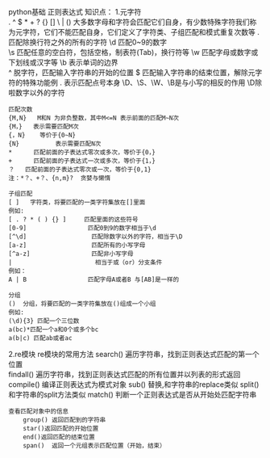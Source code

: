 python基础 正则表达式
知识点：
1.元字符   
	.   ^   $   *   +   ?   {}  []   \   |   ()
	大多数字母和字符会匹配它们自身，有少数特殊字符我们称为元字符，它们不能匹配自身，它们定义了字符类、子组匹配和模式重复次数等
	.    匹配除换行符之外的所有的字符
	\d  匹配0~9的数字   
	\s   匹配任意的空白符，包括空格，制表符(Tab)，换行符等
	\w 匹配字母或数字或下划线或汉字等 
	\b  表示单词的边界		
	^    脱字符，匹配输入字符串的开始的位置
		$   匹配输入字符串的结束位置，解除元字符的特殊功能例
	\.   表示匹配点号本身
	\D、\S、\W、\B是与小写的相反的作用
	\D除啦数字以外的字符
	
	匹配次数
	{M,N}   M和N 为非负整数，其中M<=N 表示前面的匹配M~N次
	{M，}   表示需要匹配M次
	{，N}    等价于{0~N}
	{N}          表示需要匹配N次
	*      匹配前面的子表达式零次或多次，等价于{0，}
	+      匹配前面的子表达式一次或多次，等价于{1，} 
	？   匹配前面的子表达式零次或一次，等价于{0,1}
	注：*？、+？、{n,m}?  贪婪与懒惰
	
	子组匹配
	[ ]   字符类，将要匹配的一类字符集放在[]里面
	例如:
	[ . ? * ( ) {} ]     匹配里面的这些符号
	[0-9]                 匹配0到9的数字相当于\d
	[^\d]                  匹配除数字以外的字符，相当于\D
	[a-z]                  匹配所有的小写字母
	[^a-z]                 匹配非小写字母
	|                       相当于或（or）分支条件
	例如：
	A | B                 匹配字母A或者B 与[AB]是一样的
	
	分组
	()  分组，将要匹配的一类字符集放在()组成一个小组 
	例如:
	(\d){3} 匹配一个三位数
	a(bc)*匹配一个a和0个或多个bc
	a(b|c) 匹配ab或者ac

2.re模块
    re模块的常用方法 
    	search()   遍历字符串，找到正则表达式匹配的第一个位置   
        findall() 遍历字符串，找到正则表达式匹配的所有位置并以列表的形式返回
    	compile() 编译正则表达式为模式对象
    	sub()      替换,和字符串的replace类似
    	split()    和字符串的split方法类似
        match()   判断一个正则表达式是否从开始处匹配字符串 
       
    查看匹配对象中的信息   
        group() 返回匹配到的字符串
        star()返回匹配的开始位置  
        end()返回匹配的结束位置  
        span()  返回一个元组表示匹配位置（开始，结束）


​    	